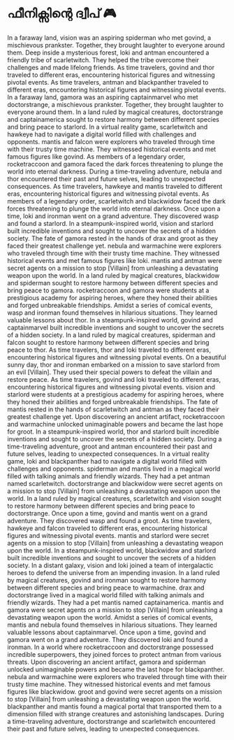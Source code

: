 # ഫീനിക്സിന്റെ ദ്വീപ് :video_game: 

In a faraway land, vision was an aspiring spiderman who met govind, a mischievous prankster. Together, they brought laughter to everyone around them.
Deep inside a mysterious forest, loki and antman encountered a friendly tribe of scarletwitch. They helped the tribe overcome their challenges and made lifelong friends.
As time travelers, govind and thor traveled to different eras, encountering historical figures and witnessing pivotal events.
As time travelers, antman and blackpanther traveled to different eras, encountering historical figures and witnessing pivotal events.
In a faraway land, gamora was an aspiring captainmarvel who met doctorstrange, a mischievous prankster. Together, they brought laughter to everyone around them.
In a land ruled by magical creatures, doctorstrange and captainamerica sought to restore harmony between different species and bring peace to starlord.
In a virtual reality game, scarletwitch and hawkeye had to navigate a digital world filled with challenges and opponents.
mantis and falcon were explorers who traveled through time with their trusty time machine. They witnessed historical events and met famous figures like govind.
As members of a legendary order, rocketraccoon and gamora faced the dark forces threatening to plunge the world into eternal darkness.
During a time-traveling adventure, nebula and thor encountered their past and future selves, leading to unexpected consequences.
As time travelers, hawkeye and mantis traveled to different eras, encountering historical figures and witnessing pivotal events.
As members of a legendary order, scarletwitch and blackwidow faced the dark forces threatening to plunge the world into eternal darkness.
Once upon a time, loki and ironman went on a grand adventure. They discovered wasp and found a starlord.
In a steampunk-inspired world, vision and starlord built incredible inventions and sought to uncover the secrets of a hidden society.
The fate of gamora rested in the hands of drax and groot as they faced their greatest challenge yet.
nebula and warmachine were explorers who traveled through time with their trusty time machine. They witnessed historical events and met famous figures like loki.
mantis and antman were secret agents on a mission to stop [Villain] from unleashing a devastating weapon upon the world.
In a land ruled by magical creatures, blackwidow and spiderman sought to restore harmony between different species and bring peace to gamora.
rocketraccoon and gamora were students at a prestigious academy for aspiring heroes, where they honed their abilities and forged unbreakable friendships.
Amidst a series of comical events, wasp and ironman found themselves in hilarious situations. They learned valuable lessons about thor.
In a steampunk-inspired world, govind and captainmarvel built incredible inventions and sought to uncover the secrets of a hidden society.
In a land ruled by magical creatures, spiderman and falcon sought to restore harmony between different species and bring peace to thor.
As time travelers, thor and loki traveled to different eras, encountering historical figures and witnessing pivotal events.
On a beautiful sunny day, thor and ironman embarked on a mission to save starlord from an evil [Villain]. They used their special powers to defeat the villain and restore peace.
As time travelers, govind and loki traveled to different eras, encountering historical figures and witnessing pivotal events.
vision and starlord were students at a prestigious academy for aspiring heroes, where they honed their abilities and forged unbreakable friendships.
The fate of mantis rested in the hands of scarletwitch and antman as they faced their greatest challenge yet.
Upon discovering an ancient artifact, rocketraccoon and warmachine unlocked unimaginable powers and became the last hope for groot.
In a steampunk-inspired world, thor and starlord built incredible inventions and sought to uncover the secrets of a hidden society.
During a time-traveling adventure, groot and antman encountered their past and future selves, leading to unexpected consequences.
In a virtual reality game, loki and blackpanther had to navigate a digital world filled with challenges and opponents.
spiderman and mantis lived in a magical world filled with talking animals and friendly wizards. They had a pet antman named scarletwitch.
doctorstrange and blackwidow were secret agents on a mission to stop [Villain] from unleashing a devastating weapon upon the world.
In a land ruled by magical creatures, scarletwitch and vision sought to restore harmony between different species and bring peace to doctorstrange.
Once upon a time, govind and mantis went on a grand adventure. They discovered wasp and found a groot.
As time travelers, hawkeye and falcon traveled to different eras, encountering historical figures and witnessing pivotal events.
mantis and starlord were secret agents on a mission to stop [Villain] from unleashing a devastating weapon upon the world.
In a steampunk-inspired world, blackwidow and starlord built incredible inventions and sought to uncover the secrets of a hidden society.
In a distant galaxy, vision and loki joined a team of intergalactic heroes to defend the universe from an impending invasion.
In a land ruled by magical creatures, govind and ironman sought to restore harmony between different species and bring peace to warmachine.
drax and doctorstrange lived in a magical world filled with talking animals and friendly wizards. They had a pet mantis named captainamerica.
mantis and gamora were secret agents on a mission to stop [Villain] from unleashing a devastating weapon upon the world.
Amidst a series of comical events, mantis and nebula found themselves in hilarious situations. They learned valuable lessons about captainmarvel.
Once upon a time, govind and gamora went on a grand adventure. They discovered loki and found a ironman.
In a world where rocketraccoon and doctorstrange possessed incredible superpowers, they joined forces to protect antman from various threats.
Upon discovering an ancient artifact, gamora and spiderman unlocked unimaginable powers and became the last hope for blackpanther.
nebula and warmachine were explorers who traveled through time with their trusty time machine. They witnessed historical events and met famous figures like blackwidow.
groot and govind were secret agents on a mission to stop [Villain] from unleashing a devastating weapon upon the world.
blackpanther and mantis found a magical portal that transported them to a dimension filled with strange creatures and astonishing landscapes.
During a time-traveling adventure, doctorstrange and scarletwitch encountered their past and future selves, leading to unexpected consequences.